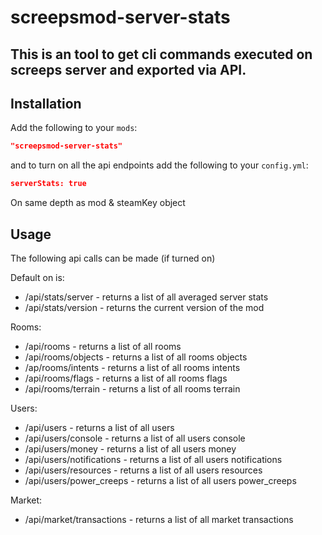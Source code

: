 # screepsmod-server-stats

## This is an tool to get cli commands executed on screeps server and exported via API.

## Installation

Add the following to your `mods`:

```json
"screepsmod-server-stats"
```

and to turn on all the api endpoints add the following to your `config.yml`:

```json
serverStats: true
```

On same depth as mod & steamKey object

## Usage

The following api calls can be made (if turned on)

Default on is:

- /api/stats/server - returns a list of all averaged server stats
- /api/stats/version - returns the current version of the mod

Rooms:

- /api/rooms - returns a list of all rooms
- /api/rooms/objects - returns a list of all rooms objects
- /ap/rooms/intents - returns a list of all rooms intents
- /api/rooms/flags - returns a list of all rooms flags
- /api/rooms/terrain - returns a list of all rooms terrain

Users:

- /api/users - returns a list of all users
- /api/users/console - returns a list of all users console
- /api/users/money - returns a list of all users money
- /api/users/notifications - returns a list of all users notifications
- /api/users/resources - returns a list of all users resources
- /api/users/power_creeps - returns a list of all users power_creeps

Market:

- /api/market/transactions - returns a list of all market transactions

